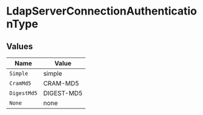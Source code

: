 # LdapServerConnectionAuthenticationType


## Values

| Name        | Value       |
| ----------- | ----------- |
| `Simple`    | simple      |
| `CramMd5`   | CRAM-MD5    |
| `DigestMd5` | DIGEST-MD5  |
| `None`      | none        |